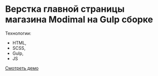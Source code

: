 # Верстка главной страницы магазина Modimal на Gulp сборке


Технологии:

- HTML,
- SCSS,
- Gulp,
- JS

[Смотреть демо](https://sergeykupriyenko.github.io/Modimal/)
